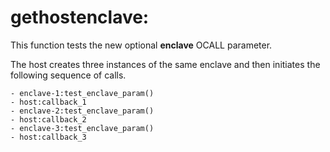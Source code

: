 gethostenclave:
===============

This function tests the new optional **enclave** OCALL parameter.

The host creates three instances of the same enclave and then initiates
the following sequence of calls.

    - enclave-1:test_enclave_param()
    - host:callback_1
    - enclave-2:test_enclave_param()
    - host:callback_2
    - enclave-3:test_enclave_param()
    - host:callback_3

